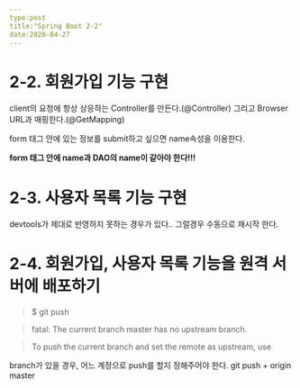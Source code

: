 ```yaml
---
type:post
title:"Spring Boot 2-2"
date:2020-04-27
---
```


# 2-2. 회원가입 기능 구현

client의 요청에 항상 상응하는 Controller를 만든다.(@Controller) 그리고 Browser URL과 매핑한다.(@GetMapping)

form 태그 안에 있는 정보를 submit하고 싶으면 name속성을 이용한다.

**form 태그 안에 name과 DAO의 name이 같아야 한다!!!**

# 2-3. 사용자 목록 기능 구현

devtools가 제대로 반영하지 못하는 경우가 있다.. 그럴경우 수동으로 재시작 한다.

# 2-4. 회원가입, 사용자 목록 기능을 원격 서버에 배포하기


>$ git push

>fatal: The current branch master has no upstream branch.

>To push the current branch and set the remote as upstream, use

branch가 있을 경우, 어느 계정으로 push를 할지 정해주어야 한다.
git push + origin master

